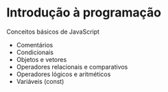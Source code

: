 <h1>Introdução à programação</h1>
<p>Conceitos básicos de JavaScript</p>

<ul>
    <li>Comentários</li>
    <li>Condicionais</li>
    <li>Objetos e vetores</li>
    <li>Operadores relacionais e comparativos</li>
    <li>Operadores lógicos e aritméticos</li>
    <li>Variáveis (const)</li>
</ul>
